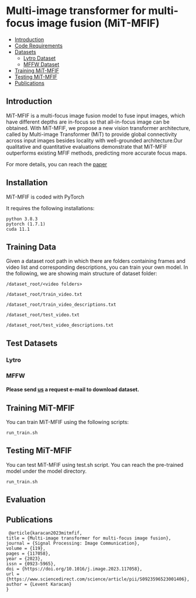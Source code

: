 # Multi-image transformer for multi-focus image fusion (MiT-MFIF)

- [Introduction](#introduction)
- [Code Requirements](#requirements)
- [Datasets](#data-structure)
    - [Lytro Dataset](#lytro)
    - [MFFW Dataset](#mffw)
- [Training MiT-MFIF](#training)
- [Testing MiT-MFIF](#testing)
- [Publications](#publications)

## Introduction

MiT-MFIF is a multi-focus image fusion model to fuse input images, which have different depths are in-focus so that all-in-focus image can be obtained. With MiT-MFIF, we propose a new vision transformer architecture, called by Multi-image Transformer (MiT) to provide global connectivity across input images besides locality with well-grounded architecture.Our qualitative and quantitative evaluations demonstrate that MiT-MFIF  outperforms existing MFIF methods, predicting more accurate focus maps.


For more details, you can reach the [paper](https://www.sciencedirect.com/science/article/pii/S0923596523001406) 
## Installation

MiT-MFIF is coded with PyTorch

It requires the following installations:

```
python 3.8.3
pytorch (1.7.1)
cuda 11.1
```


## Training Data

Given a dataset root path in which there are folders containing frames and video list  and corresponding descriptions, you can train your own model.
In the following, we are showing main structure of dataset folder:

`/dataset_root/<video folders>`

`/dataset_root/train_video.txt`

`/dataset_root/train_video_descriptions.txt`

`/dataset_root/test_video.txt`

`/dataset_root/test_video_descriptions.txt`


## Test Datasets

### Lytro 


### MFFW 

 

#### Please send [us](mailto:levent.karacan@iste.edu.tr) a request e-mail to download dataset.


## Training MiT-MFIF

You can train MiT-MFIF using the following scripts:

`run_train.sh`

## Testing MiT-MFIF

You can test MiT-MFIF using test.sh script. You can reach the pre-trained model under the model directory.

`run_train.sh`

## Evaluation

## Publications

```
 @article{karacan2023mitmfif,
title = {Multi-image transformer for multi-focus image fusion},
journal = {Signal Processing: Image Communication},
volume = {119},
pages = {117058},
year = {2023},
issn = {0923-5965},
doi = {https://doi.org/10.1016/j.image.2023.117058},
url = {https://www.sciencedirect.com/science/article/pii/S0923596523001406},
author = {Levent Karacan}
}
```
